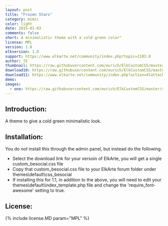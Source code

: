```yaml
---
layout: post
title: "Frozen Stars"
category: mimic
color: light
date: 2015-01-03
comments: false
short: A minimalistic theme with a cold green color"
license: MPL
version: 1.0
elkversion: 1.0
support: https://www.elkarte.net/community/index.php?topic=1103.0
author: TE
thumbnail: https://raw.githubusercontent.com/eurich/ElkCustomCSS/master/sample_pics/frozen_stars_thumb.png
download10: https://raw.githubusercontent.com/eurich/ElkCustomCSS/master/FrozenStars/custom_besocial.css
download11: https://www.elkarte.net/community/index.php?action=dlattach;topic=1103.0;attach=6235
demo:
images:
  - one: https://raw.githubusercontent.com/eurich/ElkCustomCSS/master/sample_pics/frozen_stars.png
---
```


## Introduction:
A theme to give a cold green minimalistic look.

## Installation:
You do *not* install this through the admin panel, but instead do the following.

  - Select the download link for your versoin of ElkArte, you will get a single custom_besocial.css file
  - Copy that custom_besocial.css file to your ElkArte forum folder under themes\default\css\_besocial
  - If installing this for 1.1, in addition to the above, you will need to edit  your themes\default\index_template.php file and change the 'require_font-awesome' setting to true.

## License:
{% include license.MD param="MPL" %}

